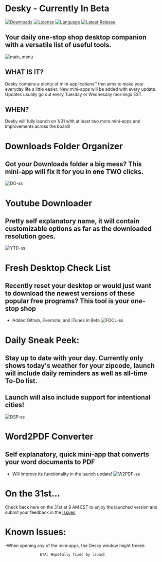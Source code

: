<h1> Desky - Currently In Beta</h1>

[![Downloads][downloads-shield]][downloads-url]
[![License][license-shield]][license-url]
[![Language][language-shield]][language-url]
[<img src="https://img.shields.io/github/v/release/ziadh/Desky?style=for-the-badge&color=red" alt="Latest Release">](https://github.com/ziadh/Desky/releases)</p>

<h2>Your daily one-stop shop desktop companion with a versatile list of useful tools.</h2>


![main_menu](https://user-images.githubusercontent.com/15097797/213949277-07e3039e-5b17-4090-8dc2-0841ef84a371.png)



<h2>WHAT IS IT? </h2>
Desky contains a plenty of mini-applications™ that aims to make your everyday life a little easier. New mini-apps will be added with every update. Updates usually go out every Tuesday or Wednesday mornings EST. 

<h2> WHEN? </h2>

Desky will fully launch on 1/31 with at least two more mini-apps and improvements across the board!


# Downloads Folder Organizer
## Got your Downloads folder a big mess? This mini-app will fix it for you in ~~one~~ TWO clicks.

![DO-ss](https://user-images.githubusercontent.com/15097797/213949236-c43f22fd-01ca-4bb5-acd5-62381eb10e12.png)


# Youtube Downloader
## Pretty self explanatory name, it will contain customizable options as far as the downloaded resolution goes.

![YTD-ss](https://user-images.githubusercontent.com/15097797/213949295-00380d31-2d0c-457f-8cfc-abf6a0ddfd6f.png)



# Fresh Desktop Check List
## Recently reset your desktop or would just want to download the newest versions of these popular free programs? This tool is your one-stop shop
- Added Github, Evernote, and iTunes in Beta
![FDCL-ss](https://user-images.githubusercontent.com/15097797/213949265-6bcddb48-1b34-4833-a487-e13c7bcf3a75.png)

# Daily Sneak Peek:

## Stay up to date with your day. Currently only shows today's weather for your zipcode, launch will include daily reminders as well as all-time To-Do list.
## Launch will also include support for intentional cities!

![DSP-ss](https://user-images.githubusercontent.com/15097797/213949255-a7ec03f7-7fbc-4a83-8bc4-9424e675b8a8.png)


# Word2PDF Converter
## Self explanatory, quick mini-app that converts your word documents to PDF
- Will improve its functionality in the launch update!
![W2PDF-ss](https://user-images.githubusercontent.com/15097797/213949286-bf0eb27e-d4ec-4c43-8803-4d981840b845.png)


# On the 31st...
Check back here on the 31st at 9 AM EST to enjoy the launched version and submit your feedback in the [Issues](https://github.com/ziadh/Desky/issues/new) 

# Known Issues:

-When opening any of the mini-apps, the Desky window might freeze.

                    ETA: Hopefully fixed by launch


[downloads-shield]: https://img.shields.io/github/downloads/ziadh/Desky/total?style=for-the-badge&logo=github
[downloads-url]: https://github.com/ziadh/Desky/releases/latest
[license-shield]: https://img.shields.io/github/license/ziadh/Desky?style=for-the-badge
[license-url]: https://github.com/ziadh/Desky/blob/main/LICENSE
[language-shield]: https://img.shields.io/github/languages/top/ziadh/Desky?logo=python&logoColor=yellow&style=for-the-badge
[language-url]: https://www.python.org/